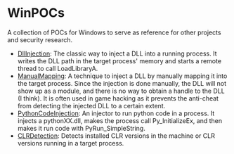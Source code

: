 # WinPOCs
A collection of POCs for Windows to serve as reference for other projects and security research.


- [DllInjection](DllInjection): The classic way to inject a DLL into a running process. It writes the DLL path in the target process' memory and starts a remote thread to call LoadLibraryA.
- [ManualMapping](ManualMapping): A technique to inject a DLL by manually mapping it into the target process. Since the injection is done manually, the DLL will not show up as a module, and there is no way to obtain a handle to the DLL (I think). It is often used in game hacking as it prevents the anti-cheat from detecting the injected DLL to a certain extent.
- [PythonCodeInjection](PythonCodeInjection): An injector to run python code in a process. It injects a pythonXX.dll, makes the process call Py_InitializeEx, and then makes it run code with PyRun_SimpleString.
- [CLRDetection](CLRDetection): Detects installed CLR versions in the machine or CLR versions running in a target process.
